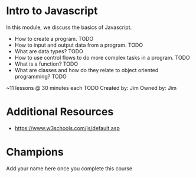 # Intro to Javascript

In this module, we discuss the basics of Javascript.
- How to create a program. TODO
- How to input and output data from a program. TODO
- What are data types? TODO
- How to use control flows to do more complex tasks in a program. TODO
- What is a function? TODO
- What are classes and how do they relate to object oriented programming? TODO

~11 lessons @ 30 minutes each TODO
Created by: Jim
Owned by: Jim

# Additional Resources
- https://www.w3schools.com/js/default.asp

# Champions
Add your name here once you complete this course
